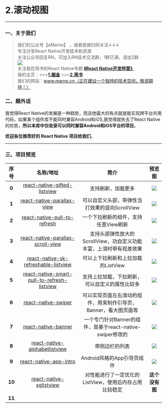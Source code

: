 # 2.滚动视图
*****
### 一、关于我们
>我们的公众号【aMarno】 ，或者直接扫码关注↓↓↓
</br>专注分享React Native开发技术和资源
</br>关注公众号回复RN，可加入RN技术交流群，1群已满，请加2群
</br>![](http://www.marno.cn)
</br>关注我在简书的React Native专题 **[《React Native开发阵营》](http://www.jianshu.com/c/b4ce1d706d1f)**
</br>我的主页：>>>**[1.掘金](https://gold.xitu.io/user/56c1c513c24aa800534e85f3)** >>>**[2.简书](http://www.jianshu.com/u/174a09ba6c25)**
</br>我们的网站：www.marno.cn（正在建设一个独特的技术空间，敬请期待！）

### 二、题外话
我觉得React Native的发展是一种趋势，而且他最大的有点就是能实现跨平台共用代码，如果某个组件库不能同时兼容Android和iOS,我觉得就失去了React Native的优势，**所以本库中仅收录可以同时兼容Android和iOS平台的项目**。

**欢迎各位推荐好的 React Native 项目给我们**。
*******
### 三、项目预览
|序号|名称/地址|简介|预览图|
|:---:|:---:|:---:|:---:|
|**0**|[react-native-gifted-listview](https://github.com/FaridSafi/react-native-gifted-listview)|支持刷新，加载更多|![](https://raw.githubusercontent.com/FaridSafi/react-native-gifted-listview/master/Captures/ios_refresh_page_demo.gif)|
|**1**|[react-native-parallax-view](https://github.com/lelandrichardson/react-native-parallax-view)|可以自定义头部，带弹性当打效果的竖向ScrollView|![](https://camo.githubusercontent.com/07df318dc85ff925e4043b9fd240315518733aa0/687474703a2f2f692e67697068792e636f6d2f785469546e65654362316e7061476f72686d2e676966)|
|**2**|[react-native-pull-to-refresh](https://github.com/moschan/react-native-pull-to-refresh)|一个下拉刷新的组件，支持任意View刷新|![](https://github.com/moschan/react-native-pull-to-refresh/blob/master/doc/android_demo.gif)|
|**3**|[react-native-parallax-scroll-view](https://github.com/jaysoo/react-native-parallax-scroll-view)|支持头部弹性放大的ScrollView，功自定义功能丰富，上滑时带有视差效果|![](https://github.com/jaysoo/react-native-parallax-scroll-view/blob/master/demo.ios.0.17.2.gif)|
|**4**|[react-native-sk-refreshable-listview](https://github.com/shigebeyond/react-native-sk-refreshable-listview)|可以上下拉刷新和上拉加载的ListView|![](https://raw.githubusercontent.com/shigebeyond/react-native-sk-refreshable-listview/master/demo.gif)|
|**5**|[react-native-smart-pull-to-refresh-listview](https://github.com/react-native-component/react-native-smart-pull-to-refresh-listview)|支持上拉加载，下拉刷新，可以自定义的属性比较多|![](https://camo.githubusercontent.com/11193cb8603802a30d092c850952978069692206/687474703a2f2f63797172657369672e6769746875622e696f2f696d672f72656163742d6e61746976652d736d6172742d70756c6c2d746f2d726566726573682d707265766965772d616e64726f69642d76312e362e302e676966)|
|**6**|[react-native-swiper](https://github.com/leecade/react-native-swiper#installation)|可以实现页面左右滑动的组件，用来制作引导页，Banner，看大图页面等|![](https://camo.githubusercontent.com/368cb4dc470ff9c20f6730fe08fc7cb9a462f836/687474703a2f2f692e696d6775722e636f6d2f68503366336f4f2e6769662532303d33303078)|
|**7**|[react-native-banner](https://github.com/sincethere/react-native-banner)|一个专门针对Banner的组件，是基于react-native-swiper修改的|![](https://github.com/sincethere/react-native-banner/blob/master/images/banner_demo_ios.gif)|
|**8**|[react-native-alphabetlistview](https://github.com/sunnylqm/react-native-alphabetlistview)|带侧边栏的列表|![](https://camo.githubusercontent.com/45751e8014f72e853bb5ee78831be294069c6090/687474703a2f2f6c756d2e70652f73656374696f6e6c697374766965772e676966)|
|**9**|[react-native-app-intro](https://github.com/FuYaoDe/react-native-app-intro)|Android风格的App引导页组件|![](https://camo.githubusercontent.com/0070607c97ffa385a28618d4b40c6a913a5bfa67/687474703a2f2f692e67697068792e636f6d2f336f366f7a6a4c6f4f6e595458667a4a67512e676966)|
|**10**|[react-native-sglistview](https://github.com/sghiassy/react-native-sglistview)|对性能进行了一定优化的ListView，使用后内存占用比较稳定|**这个没有图**|
|**11**|[]()||![]()|
